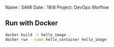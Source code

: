 Name : SAMI
Date : 19/8
Project: DevOps Worflow

## Run with Docker
```bash
docker build -t hello_image .
docker run --name hello_container hello_image